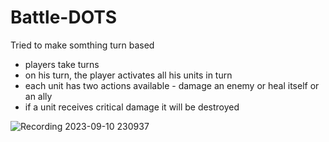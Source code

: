 # Battle-DOTS
Tried to make somthing turn based

- players take turns
- on his turn, the player activates all his units in turn
- each unit has two actions available - damage an enemy or heal itself or an ally
- if a unit receives critical damage it will be destroyed

![Recording 2023-09-10 230937](https://github.com/Darkos-den/Battle-DOTS/assets/14784631/28eb670b-feb8-42e1-81a6-8bf9599015ac)
